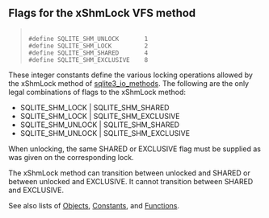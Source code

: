 ## Flags for the xShmLock VFS method




> ```
> 
> #define SQLITE_SHM_UNLOCK       1
> #define SQLITE_SHM_LOCK         2
> #define SQLITE_SHM_SHARED       4
> #define SQLITE_SHM_EXCLUSIVE    8
> 
> ```



These integer constants define the various locking operations
allowed by the xShmLock method of [sqlite3\_io\_methods](../c3ref/io_methods.html). The
following are the only legal combinations of flags to the
xShmLock method:


* SQLITE\_SHM\_LOCK \| SQLITE\_SHM\_SHARED
* SQLITE\_SHM\_LOCK \| SQLITE\_SHM\_EXCLUSIVE
* SQLITE\_SHM\_UNLOCK \| SQLITE\_SHM\_SHARED
* SQLITE\_SHM\_UNLOCK \| SQLITE\_SHM\_EXCLUSIVE



When unlocking, the same SHARED or EXCLUSIVE flag must be supplied as
was given on the corresponding lock.


The xShmLock method can transition between unlocked and SHARED or
between unlocked and EXCLUSIVE. It cannot transition between SHARED
and EXCLUSIVE.


See also lists of
 [Objects](../c3ref/objlist.html),
 [Constants](../c3ref/constlist.html), and
 [Functions](../c3ref/funclist.html).


